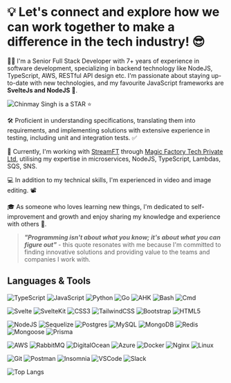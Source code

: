 # 💡 Let's connect and explore how we can work together to make a difference in the tech industry! 😎

👨‍💻 I'm a Senior Full Stack Developer with 7+ years of experience in software development, specializing in  backend technology like NodeJS, TypeScript, AWS, RESTful API design etc. I'm passionate about staying up-to-date with new technologies, and my favourite JavaScript frameworks are **SvelteJs and NodeJS** 🚀.

![Chinmay Singh is a STAR ⭐](https://github-readme-stats.vercel.app/api?username=singhChinmay&show_icons=true&theme=onedark)
&nbsp;

🛠 Proficient in understanding specifications, translating them into requirements, and implementing solutions with extensive experience in testing, including unit and integration tests. ✅

🤝 Currently, I'm working with [StreamFT](https://streamft.com/) through [Magic Factory Tech Private Ltd](https://magicfactory.tech/), utilising my expertise in microservices, NodeJS, TypeScript, Lambdas, SQS, SNS. 

💻 In addition to my technical skills, I'm experienced in video and image editing. 📽️

🎓 As someone who loves learning new things, I'm dedicated to self-improvement and growth
and enjoy sharing my knowledge and experience with others 🧠. 

>***"Programming isn't about what you know; it's about what you can figure out"*** - this quote resonates with me because I'm committed to finding innovative solutions and providing value to the teams and companies I
work with.

## Languages & Tools



![TypeScript](https://img.shields.io/badge/typescript-%23007ACC.svg?style=for-the-badge&logo=typescript&logoColor=white)
![JavaScript](https://img.shields.io/badge/javascript-%23323330.svg?style=for-the-badge&logo=javascript&logoColor=%23F7DF1E)
![Python](https://img.shields.io/badge/python-3670A0?style=for-the-badge&logo=python&logoColor=ffdd54)
![Go](https://img.shields.io/badge/go-%2300ADD8.svg?style=for-the-badge&logo=go&logoColor=white)
![AHK](https://img.shields.io/badge/AutoHotkey-%236E2C00.svg?style=for-the-badge&logo=autohotkey&logoColor=white)
![Bash](https://img.shields.io/badge/bash-%23121011.svg?style=for-the-badge&logo=gnu-bash&logoColor=white)
![Cmd](https://img.shields.io/badge/cmd-%2300A4EF.svg?style=for-the-badge&logo=windows-terminal&logoColor=white)

![Svelte](https://img.shields.io/badge/svelte-%23f1413d.svg?style=for-the-badge&logo=svelte&logoColor=white)
![SvelteKit](https://img.shields.io/badge/sveltekit-%23f1413d.svg?style=for-the-badge&logo=svelte&logoColor=white)
![CSS3](https://img.shields.io/badge/css3-%231572B6.svg?style=for-the-badge&logo=css3&logoColor=white)
![TailwindCSS](https://img.shields.io/badge/tailwindcss-%2338B2AC.svg?style=for-the-badge&logo=tailwind-css&logoColor=white)
![Bootstrap](https://img.shields.io/badge/bootstrap-%23563D7C.svg?style=for-the-badge&logo=bootstrap&logoColor=white)
![HTML5](https://img.shields.io/badge/html5-%23E34F26.svg?style=for-the-badge&logo=html5&logoColor=white)

![NodeJS](https://img.shields.io/badge/node.js-6DA55F?style=for-the-badge&logo=node.js&logoColor=white)
![Sequelize](https://img.shields.io/badge/Sequelize-52B0E7?style=for-the-badge&logo=Sequelize&logoColor=white)
![Postgres](https://img.shields.io/badge/postgres-%23316192.svg?style=for-the-badge&logo=postgresql&logoColor=white)
![MySQL](https://img.shields.io/badge/mysql-%2300f.svg?style=for-the-badge&logo=mysql&logoColor=white)
![MongoDB](https://img.shields.io/badge/MongoDB-%234ea94b.svg?style=for-the-badge&logo=mongodb&logoColor=white)
![Redis](https://img.shields.io/badge/redis-%23DD0031.svg?style=for-the-badge&logo=redis&logoColor=white)
![Mongoose](https://img.shields.io/badge/mongoose-%23880000.svg?style=for-the-badge&logo=mongoose&logoColor=white)
![Prisma](https://img.shields.io/badge/prisma-%232D3748.svg?style=for-the-badge&logo=prisma&logoColor=white)

![AWS](https://img.shields.io/badge/AWS-%23FF9900.svg?style=for-the-badge&logo=amazon-aws&logoColor=white)
![RabbitMQ](https://img.shields.io/badge/rabbitmq-%23FF6600.svg?style=for-the-badge&logo=rabbitmq&logoColor=white)
![DigitalOcean](https://img.shields.io/badge/DigitalOcean-%230167ff.svg?style=for-the-badge&logo=digitalOcean&logoColor=white)
![Azure](https://img.shields.io/badge/azure-%230072C6.svg?style=for-the-badge&logo=azure-devops&logoColor=white)
![Docker](https://img.shields.io/badge/docker-%230db7ed.svg?style=for-the-badge&logo=docker&logoColor=white)
![Nginx](https://img.shields.io/badge/nginx-%23009639.svg?style=for-the-badge&logo=nginx&logoColor=white)
![Linux](https://img.shields.io/badge/Linux-FCC624?style=for-the-badge&logo=linux&logoColor=black)

![Git](https://img.shields.io/badge/git-%23F05033.svg?style=for-the-badge&logo=git&logoColor=white)
![Postman](https://img.shields.io/badge/postman-%23FF6C37.svg?style=for-the-badge&logo=postman&logoColor=white)
![Insomnia](https://img.shields.io/badge/insomnia-%235849BE.svg?style=for-the-badge&logo=insomnia&logoColor=white)
![VSCode](https://img.shields.io/badge/VSCode-0078d7.svg?style=for-the-badge&logo=visual-studio-code&logoColor=white)
![Slack](https://img.shields.io/badge/slack-%234A154B.svg?style=for-the-badge&logo=slack&logoColor=white)

![Top Langs](https://github-readme-stats.vercel.app/api/top-langs/?username=singhChinmay&show_icons=true&theme=onedark&langs_count=10&size_weight=.4)
